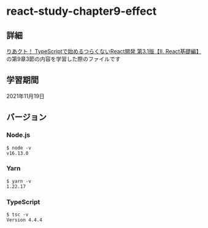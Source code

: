 # react-study-chapter9-effect
## 詳細
[りあクト！ TypeScriptで始めるつらくないReact開発 第3.1版【Ⅱ. React基礎編】](https://oukayuka.booth.pm/)の第9章3節の内容を学習した際のファイルです
## 学習期間
2021年11月19日
## バージョン
### Node.js
```
$ node -v
v16.13.0
```
### Yarn
```
$ yarn -v
1.22.17
```
### TypeScript
```
$ tsc -v
Version 4.4.4
```
